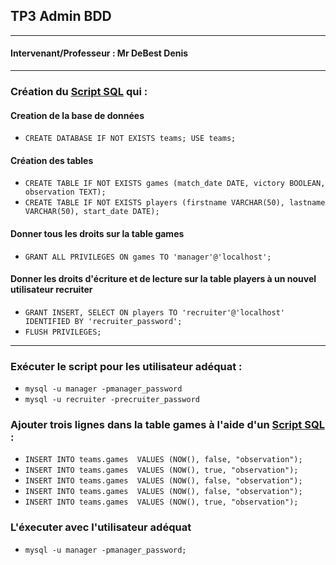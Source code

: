 ## TP3 Admin BDD
---
#### Intervenant/Professeur : Mr DeBest Denis
---
### Création du [Script SQL](script.sql) qui :
#### Creation de la base de données
- `CREATE DATABASE IF NOT EXISTS teams; USE teams;`
#### Création des tables
- `CREATE TABLE IF NOT EXISTS games (match_date DATE, victory BOOLEAN, observation TEXT);`
- `CREATE TABLE IF NOT EXISTS players (firstname VARCHAR(50), lastname VARCHAR(50), start_date DATE);`
#### Donner tous les droits sur la table games
- `GRANT ALL PRIVILEGES ON games TO 'manager'@'localhost';`
#### Donner les droits d'écriture et de lecture sur la table players à un nouvel utilisateur recruiter
- `GRANT INSERT, SELECT ON players TO 'recruiter'@'localhost' IDENTIFIED BY 'recruiter_password';`
- `FLUSH PRIVILEGES;`
---
### Exécuter le script pour les utilisateur adéquat :
- `mysql -u manager -pmanager_password`
- `mysql -u recruiter -precruiter_password`

### Ajouter trois lignes dans la table games à l'aide d'un [Script SQL](insert.sql) :
- `INSERT INTO teams.games  VALUES (NOW(), false, "observation");`
- `INSERT INTO teams.games  VALUES (NOW(), true, "observation");`
- `INSERT INTO teams.games  VALUES (NOW(), false, "observation");`
- `INSERT INTO teams.games  VALUES (NOW(), false, "observation");`
- `INSERT INTO teams.games  VALUES (NOW(), true, "observation");`
### L'éxecuter avec l'utilisateur adéquat 
- `mysql -u manager -pmanager_password;`

